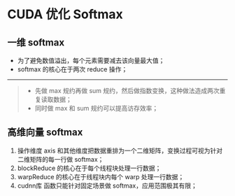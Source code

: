 ﻿# CUDA 优化 Softmax

## 一维 softmax

- 为了避免数值溢出，每个元素需要减去该向量最大值；
- softmax 的核心在于两次 reduce 操作；

---

> - 先做 max 规约再做 sum 规约，然后做指数变换，这种做法造成两次重复读取数据；
> - 同时做 max 和 sum 规约可以提高访存效率；

## 高维向量 softmax

1. 操作维度 axis 和其他维度把数据重排为一个二维矩阵，变换过程可视为针对二维矩阵的每一行做 softmax；
2. blockReduce 的核心在于每个线程块处理一行数据；
3. warpReduce 的核心在于线程块内每个 warp 处理一行数据；
4. cudnn库 函数只能针对固定场景做 softmax，应用范围极其有限；
